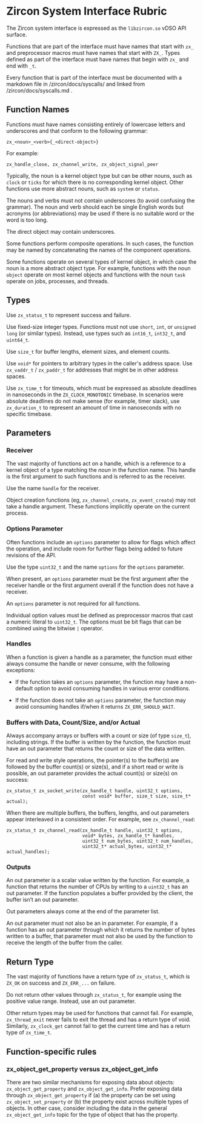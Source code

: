 # Zircon System Interface Rubric

The Zircon system interface is expressed as the `libzircon.so` vDSO API surface.

Functions that are part of the interface must have names that start with `zx_`
and preprocessor macros must have names that start with `ZX_`.  Types defined as
part of the interface must have names that begin with `zx_` and end with `_t`.

Every function that is part of the interface must be documented with a markdown
file in /zircon/docs/syscalls/ and
linked from /zircon/docs/syscalls.md .

## Function Names

Functions must have names consisting entirely of lowercase letters and
underscores and that conform to the following grammar:

```
zx_<noun>_<verb>{_<direct-object>}
```

For example:

```
zx_handle_close, zx_channel_write, zx_object_signal_peer
```

Typically, the noun is a kernel object type but can be other nouns, such as
`clock` or `ticks` for which there is no corresponding kernel object. Other
functions use more abstract nouns, such as `system` or `status`.

The nouns and verbs must not contain underscores (to avoid confusing the
grammar). The noun and verb should each be single English words but acronyms (or
abbreviations) may be used if there is no suitable word or the word is too long.

The direct object may contain underscores.

Some functions perform composite operations. In such cases, the function may be
named by concatenating the names of the component operations.

Some functions operate on several types of kernel object, in which case the noun
is a more abstract object type. For example, functions with the noun `object`
operate on most kernel objects and functions with the noun `task` operate on
jobs, processes, and threads.

## Types

Use `zx_status_t` to represent success and failure.

Use fixed-size integer types. Functions must not use `short`, `int`, or
`unsigned long` (or similar types). Instead, use types such as `int16_t`,
`int32_t`, and `uint64_t`.

Use `size_t` for buffer lengths, element sizes, and element counts.

Use `void*` for pointers to arbitrary types in the caller's address space. Use
`zx_vaddr_t` / `zx_paddr_t` for addresses that might be in other address spaces.

Use `zx_time_t` for timeouts, which must be expressed as absolute deadlines in
nanoseconds in the `ZX_CLOCK_MONOTONIC` timebase. In scenarios were absolute
deadlines do not make sense (for example, timer slack), use `zx_duration_t` to
represent an amount of time in nanoseconds with no specific timebase.

## Parameters

### Receiver

The vast majority of functions act on a handle, which is a reference to a kernel
object of a type matching the *noun* in the function name. This handle is the
first argument to such functions and is referred to as the receiver.

Use the name `handle` for the receiver.

Object creation functions (eg, `zx_channel_create`, `zx_event_create`) may not
take a handle argument. These functions implicitly operate on the current
process.

### Options Parameter

Often functions include an `options` parameter to allow for flags which affect
the operation, and include room for further flags being added to future
revisions of the API.

Use the type `uint32_t` and the name `options` for the `options` parameter.

When present, an `options` parameter must be the first argument after the
receiver handle or the first argument overall if the function does not have a
receiver.

An `options` parameter is not required for all functions.

Individual option values must be defined as preprocessor macros that cast a
numeric literal to `uint32_t`. The options must be bit flags that can be
combined using the bitwise `|` operator.

### Handles

When a function is given a handle as a parameter, the function must either
always consume the handle or never consume, with the following exceptions:

 * If the function takes an `options` parameter, the function may have a
   non-default option to avoid consuming handles in various error conditions.

 * If the function does not take an `options` parameter, the function may avoid
   consuming handles if/when it returns `ZX_ERR_SHOULD_WAIT`.

### Buffers with Data, Count/Size, and/or Actual

Always accompany arrays or buffers with a count or size (of type `size_t`),
including strings. If the buffer is written by the function, the function must
have an out parameter that returns the count or size of the data written.

For read and write style operations, the pointer(s) to the buffer(s) are
followed by the buffer count(s) or size(s), and if a short read or write is
possible, an out parameter provides the actual count(s) or size(s) on success:

```
zx_status_t zx_socket_write(zx_handle_t handle, uint32_t options,
                            const void* buffer, size_t size, size_t* actual);
```

When there are multiple buffers, the buffers, lengths, and out parameters appear
interleaved in a consistent order. For example, see `zx_channel_read`:

```
zx_status_t zx_channel_read(zx_handle_t handle, uint32_t options,
                            void* bytes, zx_handle_t* handles,
                            uint32_t num_bytes, uint32_t num_handles,
                            uint32_t* actual_bytes, uint32_t* actual_handles);
```

### Outputs

An out parameter is a scalar value written by the function. For example, a
function that returns the number of CPUs by writing to a `uint32_t` has an out
parameter. If the function populates a buffer provided by the client, the buffer
isn’t an out parameter.

Out parameters always come at the end of the parameter list.

An out parameter must not also be an in parameter. For example, if a function
has an out parameter through which it returns the number of bytes written to a
buffer, that parameter must not also be used by the function to receive the
length of the buffer from the caller.

## Return Type

The vast majority of functions have a return type of `zx_status_t`, which is
`ZX_OK` on success and `ZX_ERR_...` on failure.

Do not return other values through `zx_status_t`, for example using the
positive value range. Instead, use an out parameter.

Other return types may be used for functions that cannot fail. For example,
`zx_thread_exit` never fails to exit the thread and has a return type of void.
Similarly, `zx_clock_get` cannot fail to get the current time and has a return
type of `zx_time_t`.

## Function-specific rules

### zx_object_get_property versus zx_object_get_info

There are two similar mechanisms for exposing data about objects:
`zx_object_get_property` and `zx_object_get_info`. Prefer exposing data through
`zx_object_get_property` if (a) the property can be set using
`zx_object_set_property` or (b) the property exist across multiple types of
objects. In other case, consider including the data in the general
`zx_object_get_info` topic for the type of object that has the property.
